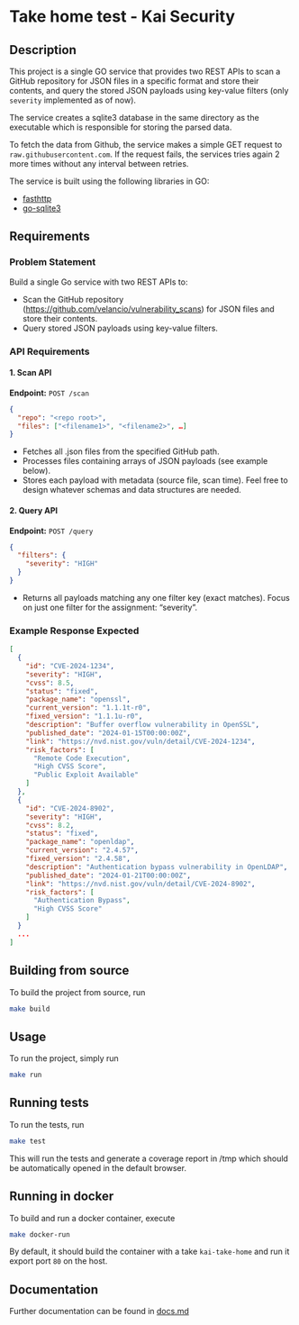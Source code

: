 # Take home test - Kai Security

## Description

This project is a single GO service that provides two REST APIs to scan a GitHub repository for JSON files in a specific format and store their contents, and query the stored JSON payloads using key-value filters (only `severity` implemented as of now).

The service creates a sqlite3 database in the same directory as the executable which is responsible for storing the parsed data.

To fetch the data from Github, the service makes a simple GET request to `raw.githubusercontent.com`. If the request fails, the services tries again 2 more times without any interval between retries.

The service is built using the following libraries in GO:
- [fasthttp](github.com/valyala/fasthttp)
- [go-sqlite3](github.com/mattn/go-sqlite3)

## Requirements

### Problem Statement

Build a single Go service with two REST APIs to:

- Scan the GitHub repository (https://github.com/velancio/vulnerability_scans) for JSON files and store their contents.
- Query stored JSON payloads using key-value filters.

### API Requirements

#### 1. Scan API

**Endpoint:** `POST /scan`

```json
{
  "repo": "<repo root>",
  "files": ["<filename1>", "<filename2>", …]
}
```

- Fetches all .json files from the specified GitHub path.
- Processes files containing arrays of JSON payloads (see example below).
- Stores each payload with metadata (source file, scan time). Feel free to design whatever schemas and data structures are needed.

#### 2. Query API

**Endpoint:** `POST /query`

```json
{
  "filters": {
    "severity": "HIGH"
  }
}
```

- Returns all payloads matching any one filter key (exact matches). Focus on just one filter for the assignment: “severity”.

### Example Response Expected

```json
[
  {
    "id": "CVE-2024-1234",
    "severity": "HIGH",
    "cvss": 8.5,
    "status": "fixed",
    "package_name": "openssl",
    "current_version": "1.1.1t-r0",
    "fixed_version": "1.1.1u-r0",
    "description": "Buffer overflow vulnerability in OpenSSL",
    "published_date": "2024-01-15T00:00:00Z",
    "link": "https://nvd.nist.gov/vuln/detail/CVE-2024-1234",
    "risk_factors": [
      "Remote Code Execution",
      "High CVSS Score",
      "Public Exploit Available"
    ]
  },
  {
    "id": "CVE-2024-8902",
    "severity": "HIGH",
    "cvss": 8.2,
    "status": "fixed",
    "package_name": "openldap",
    "current_version": "2.4.57",
    "fixed_version": "2.4.58",
    "description": "Authentication bypass vulnerability in OpenLDAP",
    "published_date": "2024-01-21T00:00:00Z",
    "link": "https://nvd.nist.gov/vuln/detail/CVE-2024-8902",
    "risk_factors": [
      "Authentication Bypass",
      "High CVSS Score"
    ]
  }
  ...
]
```

## Building from source

To build the project from source, run
```bash
make build
```

## Usage

To run the project, simply run
```bash
make run
```

## Running tests

To run the tests, run
```bash
make test
```

This will run the tests and generate a coverage report in /tmp which should be automatically opened in the default browser.

## Running in docker

To build and run a docker container, execute

```bash
make docker-run
```

By default, it should build the container with a take `kai-take-home` and run it export port `80` on the host.

## Documentation

Further documentation can be found in [docs.md](./docs.md)
